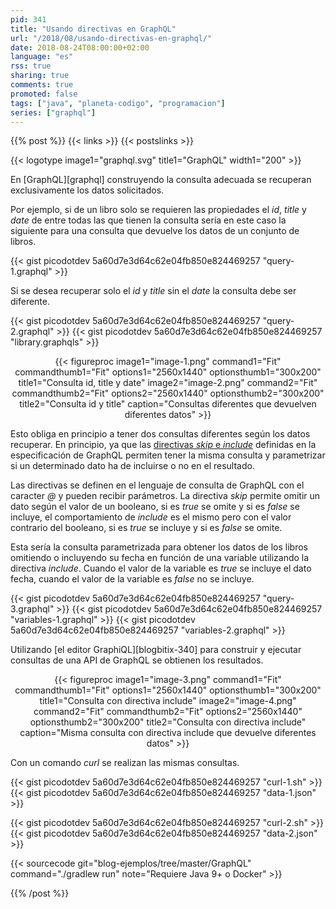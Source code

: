 ```yaml
---
pid: 341
title: "Usando directivas en GraphQL"
url: "/2018/08/usando-directivas-en-graphql/"
date: 2018-08-24T08:00:00+02:00
language: "es"
rss: true
sharing: true
comments: true
promoted: false
tags: ["java", "planeta-codigo", "programacion"]
series: ["graphql"]
---
```


{{% post %}}
{{< links >}}
{{< postslinks >}}

{{< logotype image1="graphql.svg" title1="GraphQL" width1="200" >}}

En [GraphQL][graphql] construyendo la consulta adecuada se recuperan exclusivamente los datos solicitados.

Por ejemplo, si de un libro solo se requieren las propiedades el _id_, _title_ y _date_ de entre todas las que tienen la consulta sería en este caso la siguiente para una consulta que devuelve los datos de un conjunto de libros.

{{< gist picodotdev 5a60d7e3d64c62e04fb850e824469257 "query-1.graphql" >}}

Si se desea recuperar solo el _id_ y _title_ sin el _date_ la consulta debe ser diferente.

{{< gist picodotdev 5a60d7e3d64c62e04fb850e824469257 "query-2.graphql" >}}
{{< gist picodotdev 5a60d7e3d64c62e04fb850e824469257 "library.graphqls" >}}

<div class="media" style="text-align: center;">
    {{< figureproc
        image1="image-1.png" command1="Fit" commandthumb1="Fit" options1="2560x1440" optionsthumb1="300x200" title1="Consulta id, title y date"
        image2="image-2.png" command2="Fit" commandthumb2="Fit" options2="2560x1440" optionsthumb2="300x200" title2="Consulta id y title"
        caption="Consultas diferentes que devuelven diferentes datos" >}}
</div>

Esto obliga en principio a tener dos consultas diferentes según los datos recuperar. En principio, ya que las [directivas _skip_ e _include_](https://graphql.org/learn/queries/#directives) definidas en la especificación de GraphQL permiten tener la misma consulta y parametrizar si un determinado dato ha de incluirse o no en el resultado.

Las directivas se definen en el lenguaje de consulta de GraphQL con el caracter _@_ y pueden recibir parámetros. La directiva _skip_ permite omitir un dato según el valor de un booleano, si es _true_ se omite y si es _false_ se incluye, el comportamiento de _include_ es el mismo pero con el valor contrario del booleano, si es _true_ se incluye y si es _false_ se omite.

Esta sería la consulta parametrizada para obtener los datos de los libros omitiendo o incluyendo su fecha en función de una variable utilizando la directiva _include_. Cuando el valor de la variable es _true_ se incluye el dato fecha, cuando el valor de la variable es _false_ no se incluye.

{{< gist picodotdev 5a60d7e3d64c62e04fb850e824469257 "query-3.graphql" >}}
{{< gist picodotdev 5a60d7e3d64c62e04fb850e824469257 "variables-1.graphql" >}}
{{< gist picodotdev 5a60d7e3d64c62e04fb850e824469257 "variables-2.graphql" >}}

Utilizando [el editor GraphiQL][blogbitix-340] para construir y ejecutar consultas de una API de GraphQL se obtienen los resultados.

<div class="media" style="text-align: center;">
    {{< figureproc
        image1="image-3.png" command1="Fit" commandthumb1="Fit" options1="2560x1440" optionsthumb1="300x200" title1="Consulta con directiva include"
        image2="image-4.png" command2="Fit" commandthumb2="Fit" options2="2560x1440" optionsthumb2="300x200" title2="Consulta con directiva include"
        caption="Misma consulta con directiva include que devuelve diferentes datos" >}}
</div>

Con un comando _curl_ se realizan las mismas consultas.

{{< gist picodotdev 5a60d7e3d64c62e04fb850e824469257 "curl-1.sh" >}}
{{< gist picodotdev 5a60d7e3d64c62e04fb850e824469257 "data-1.json" >}}

{{< gist picodotdev 5a60d7e3d64c62e04fb850e824469257 "curl-2.sh" >}}
{{< gist picodotdev 5a60d7e3d64c62e04fb850e824469257 "data-2.json" >}}

{{< sourcecode git="blog-ejemplos/tree/master/GraphQL" command="./gradlew run" note="Requiere Java 9+ o Docker" >}}

{{% /post %}}
